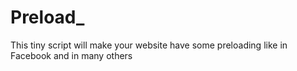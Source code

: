 # Preload_
This tiny script will make your website have some preloading like in Facebook and in many others
